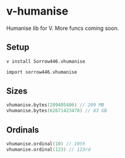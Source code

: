 # v-humanise
Humanise lib for V. More funcs coming soon.

## Setup
`v install Sorrow446.vhumanise`
```v
import sorrow446.vhumanise
```

## Sizes
```v
vhumanise.bytes(209405406) // 209 MB
vhumanise.bytes(62671423478) // 63 GB
```

## Ordinals
```v
vhumanise.ordinal(10) // 10th
vhumanise.ordinal(123) // 123rd
```
